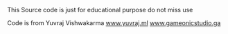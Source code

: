 This Source code is just for educational purpose do not miss use

Code is from Yuvraj Vishwakarma
www.yuvraj.ml
www.gameonicstudio.ga